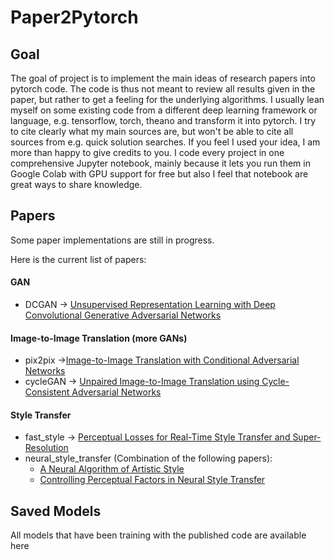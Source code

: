 # Paper2Pytorch
 
## Goal

The goal of project is to implement the main ideas of research papers into pytorch code. The code is thus not meant to review all results given in the paper, but rather to get a feeling for the underlying algorithms. I usually lean myself on some existing code from a different deep learning framework or language, e.g. tensorflow, torch, theano and transform it into pytorch. I try to cite clearly what my main sources are, but won't be able to cite all sources from e.g. quick solution searches. If you feel I used your idea, I am more than happy to give credits to you.
I code every project in one comprehensive Jupyter notebook, mainly because it lets you run them in Google Colab with GPU support for free but also I feel that notebook are great ways to share knowledge.

## Papers

Some paper implementations are still in progress. 

Here is the current list of papers:
#### GAN
* DCGAN -> [Unsupervised Representation Learning with Deep Convolutional Generative Adversarial Networks](https://arxiv.org/abs/1511.06434)
#### Image-to-Image Translation (more GANs)
* pix2pix ->[Image-to-Image Translation with Conditional Adversarial Networks](https://arxiv.org/abs/1611.07004)
* cycleGAN -> [Unpaired Image-to-Image Translation using Cycle-Consistent Adversarial Networks](https://arxiv.org/abs/1703.10593)
#### Style Transfer
* fast_style -> [Perceptual Losses for Real-Time Style Transfer and Super-Resolution](https://cs.stanford.edu/people/jcjohns/eccv16/)
* neural_style_transfer (Combination of the following papers):
    - [A Neural Algorithm of Artistic Style](https://arxiv.org/abs/1508.06576)
    - [Controlling Perceptual Factors in Neural Style Transfer](https://arxiv.org/abs/1611.07865)

## Saved Models

All models that have been training with the published code are available here
